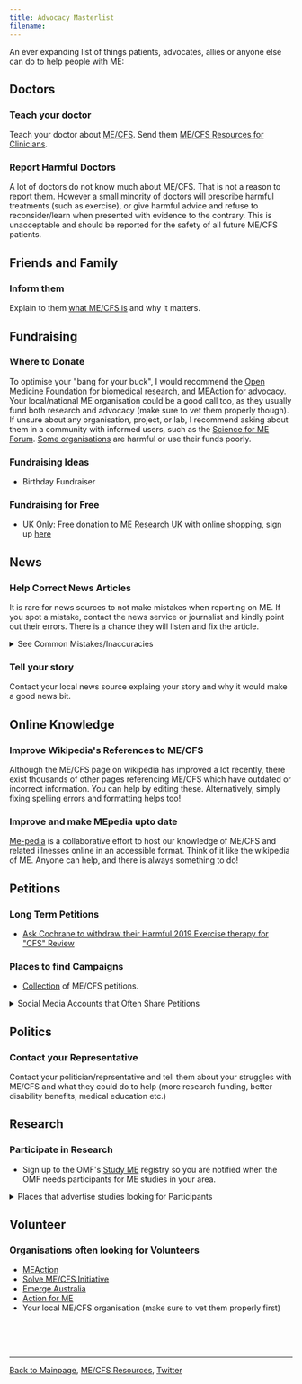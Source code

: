 ```yaml
---
title: Advocacy Masterlist
filename: 
---
```

An ever expanding list of things patients, advocates, allies or anyone else can do to help people with ME:
<br/>
## Doctors
### Teach your doctor
Teach your doctor about [ME/CFS](me-cfs.md). Send them [ME/CFS Resources for Clinicians](clinical-resources.md).
### Report Harmful Doctors
A lot of doctors do not know much about ME/CFS. That is not a reason to report them. However a small minority of doctors will prescribe harmful treatments (such as exercise), or give harmful advice and refuse to reconsider/learn when presented with evidence to the contrary. This is unacceptable and should be reported for the safety of all future ME/CFS patients.

## Friends and Family
### Inform them
Explain to them [what ME/CFS is](me-cfs.md) and why it matters. 

## Fundraising
### Where to Donate
To optimise your "bang for your buck", I would recommend the [Open Medicine Foundation](https://www.omf.ngo) for biomedical research, and [MEAction](https://www.meaction.net) for advocacy. Your local/national ME organisation could be a good call too, as they usually fund both research and advocacy (make sure to vet them properly though). If unsure about any organisation, project, or lab, I recommend asking about them in a community with informed users, such as the [Science for ME Forum](https://s4me.info). [Some organisations](LCAP.md) are harmful or use their funds poorly.
### Fundraising Ideas
* Birthday Fundraiser

### Fundraising for Free
* UK Only: Free donation to [ME Research UK](https://www.meresearch.org.uk) with online shopping, sign up [here](https://tinyurl.com/yndk2uf7)

## News
### Help Correct News Articles
It is rare for news sources to not make mistakes when reporting on ME. If you spot a mistake, contact the news service or journalist and kindly point out their errors. There is a chance they will listen and fix the article.
<details markdown="1">
  <summary>See Common Mistakes/Inaccuracies</summary>

* Does not mention Post-Exertional Malaise although that is the defining and most prominent symptom
* Uses the name "Chronic Fatigue Syndrome" or even "Chronic Fatigue" when the official name is ME/CFS or ME.
* Fails to mention that it is a disabling illness, ie. referring to it as a "fatiguing condition" while listing "common symptoms" like "nausea" without mention that it leads people to be unable to work/bedbound/housebound etc.
* [This](https://www.meaction.net/wp-content/uploads/2020/10/Journalists_-How-to-Report-on-ME_CFS.pdf) document from one of the largest ME/CFS organisations guides journalists through the do's and dont's of reporting on ME.

</details>

### Tell your story
Contact your local news source explaing your story and why it would make a good news bit.

## Online Knowledge
### Improve Wikipedia's References to ME/CFS
Although the ME/CFS page on wikipedia has improved a lot recently, there exist thousands of other pages referencing ME/CFS which have outdated or incorrect information. You can help by editing these. Alternatively, simply fixing spelling errors and formatting helps too!
### Improve and make MEpedia upto date
[Me-pedia](https://me-pedia.org/wiki/MEpedia:How_to_contribute) is a collaborative effort to host our knowledge of ME/CFS and related illnesses online in an accessible format. Think of it like the wikipedia of ME. Anyone can help, and there is always something to do!

## Petitions
### Long Term Petitions
* [Ask Cochrane to withdraw their Harmful 2019 Exercise therapy for "CFS" Review](https://www.change.org/p/cochrane-withdraw-the-harmful-2019-exercise-therapy-for-cfs-review)

### Places to find Campaigns
* [Collection](https://www.s4me.info/forums/petitions.23/) of ME/CFS petitions.
<details markdown="1">
<summary>Social Media Accounts that Often Share Petitions</summary>
**Twitter:**
* [Ror Preston](https://x.com/rorpreston?s=21)
* [ME Action Network](https://x.com/meactnet?s=21)
* [ME Advocacy Australia](https://x.com/meadvnetau?s=21)
* [ME Association](https://x.com/meassociation?s=21)
* [Solve ME/CFS Initiative](https://x.com/plzsolvecfs?s=21)
* [The Chronic Collaboration](https://x.com/thechroniccolab?s=21)
* [My Twitter Account](https://twitter.com/yann_mecfs)
</details>

## Politics
### Contact your Representative
Contact your politician/reprsentative and tell them about your struggles with ME/CFS and what they could do to help (more research funding, better disability benefits, medical education etc.)

## Research
### Participate in Research
* Sign up to the OMF's [Study ME](https://www.omf.ngo/studyme/) registry so you are notified when the OMF needs participants for ME studies in your area.
<details markdown="1">
  <summary>Places that advertise studies looking for Participants</summary>
* Science for ME has a [collection of active studies looking for participants](https://www.s4me.info/forums/recruitment-into-current-me-cfs-research-studies.129/)
* Your local/national ME/CFS organisation will likely promote studies looking for volunteers. It can be useful to sign up to their newsletters or equivalent.
* [ME Research UK](https://www.meresearch.org.uk/research/volunteering/)
</details>

## Volunteer
### Organisations often looking for Volunteers
* [MEAction](https://www.meaction.net/volunteer-program/)
* [Solve ME/CFS Initiative](https://solvecfs.org/about-us/join-our-team/)
* [Emerge Australia](https://www.emerge.org.au/volunteer/)
* [Action for ME](https://www.actionforme.org.uk/support-us/volunteer/)
* Your local ME/CFS organisation (make sure to vet them properly first)

<br/><br/><br/>

---

[Back to Mainpage](https://me-cfs.github.io), [ME/CFS Resources](https://me-cfs.github.io/useful-resources.html), [Twitter](https://twitter.com/yann_mecfs)
